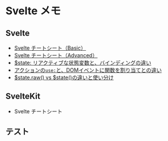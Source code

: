 # Svelte メモ


## Svelte
- [Svelte チートシート（Basic）](./basic-svelte-cheat-sheet.md)
- [Svelte チートシート（Advanced）](./advanced-svelte-cheat-sheet.md)
- [$state: リアクティブな状態変数と、バインディングの違い](./reactive-state-variables-vs-bindings.md)
- [アクションの`use:`と、DOMイベントに関数を割り当てとの違い](./action-use-vs-function-to-a-dom-event.md)
- [$state.raw() vs $state()の違いと使い分け]()



## SvelteKit
- Svelte チートシート


## テスト